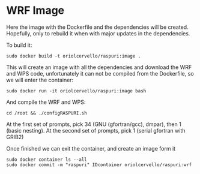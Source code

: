 # WRF Image

Here the image with the Dockerfile and the dependencies will be created. Hopefully, only to rebuild it when with major updates in the dependencies. 

To build it:

    sudo docker build -t oriolcervello/raspuri:image .

This will create an image with all the dependencies and download the WRF and WPS code, unfortunately it can not be compiled from the Dockerfile, so we will enter the container:

    sudo docker run -it oriolcervello/raspuri:image bash

And compile the WRF and WPS:

    cd /root && ./configRASPURI.sh

At the first set of prompts, pick 34 (GNU (gfortran/gcc), dmpar), then 1 (basic nesting).
At the second set of prompts, pick 1 (serial gfortran with GRIB2)

Once finished we can exit the container, and create an image form it

    sudo docker container ls --all
    sudo docker commit -m "raspuri" IDcontainer oriolcervello/raspuri:wrf
